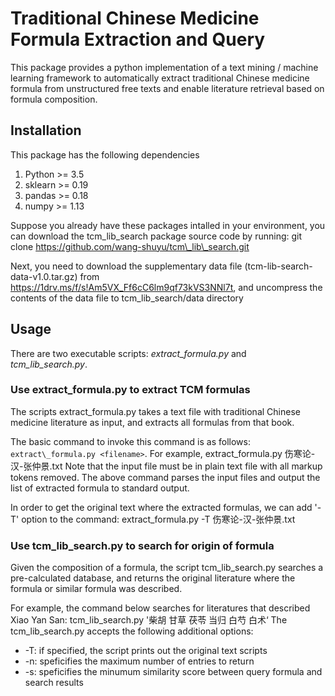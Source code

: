 # Traditional Chinese Medicine Formula Extraction and Query

This package provides a python implementation of a text mining / machine
learning framework to automatically extract traditional Chinese medicine formula
from unstructured free texts and enable literature retrieval based on formula
composition.

## Installation

This package has the following dependencies
1. Python >= 3.5
2. sklearn >= 0.19
3. pandas >= 0.18
4. numpy >= 1.13

Suppose you already have these packages intalled in your environment, you can
download the tcm\_lib\_search package source code by running:
    git clone https://github.com/wang-shuyu/tcm\_lib\_search.git

Next, you need to download the supplementary data file
(tcm-lib-search-data-v1.0.tar.gz) from
https://1drv.ms/f/s!Am5VX_Ff6cC6lm9qf73kVS3NNl7t, and uncompress the contents of
the data file to tcm\_lib\_search/data directory

## Usage

There are two executable scripts: *extract\_formula.py* and  *tcm\_lib\_search.py*.

### Use extract\_formula.py to extract TCM formulas

The scripts extract\_formula.py takes a text file with traditional Chinese
medicine literature as input, and extracts all formulas from that book.

The basic command to invoke this command is as follows: ```extract\_formula.py <filename>```. For example,
    extract\_formula.py 伤寒论-汉-张仲景.txt
Note that the input file must be in plain text file with all markup tokens removed. The above command parses the input files and output the list of extracted formula to standard output.

In order to get the original text where the extracted formulas, we can add '-T' option to the command:
    extract\_formula.py -T 伤寒论-汉-张仲景.txt

### Use tcm\_lib\_search.py to search for origin of formula

Given the composition of a formula, the script tcm\_lib\_search.py searches a
pre-calculated database, and returns the original literature where the formula
or similar formula was described.

For example, the command below searches for literatures that described Xiao Yan San:
      tcm\_lib\_search.py '柴胡  甘草 茯苓 当归 白芍 白术‘
The  tcm\_lib\_search.py accepts the following additional options:
* -T: if specified, the script prints out the original text scripts
* -n: speficifies the maximum number of entries to return
* -s: speficifies the minumum similarity score between query formula and search results
